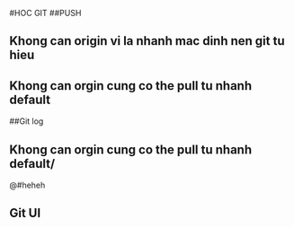 #HOC GIT
##PUSH
## Khong can origin vi la nhanh mac dinh nen git tu hieu

## Khong can orgin cung co the pull tu nhanh default
##Git log

## Khong can orgin cung co the pull tu nhanh default/
@#heheh

## Git UI